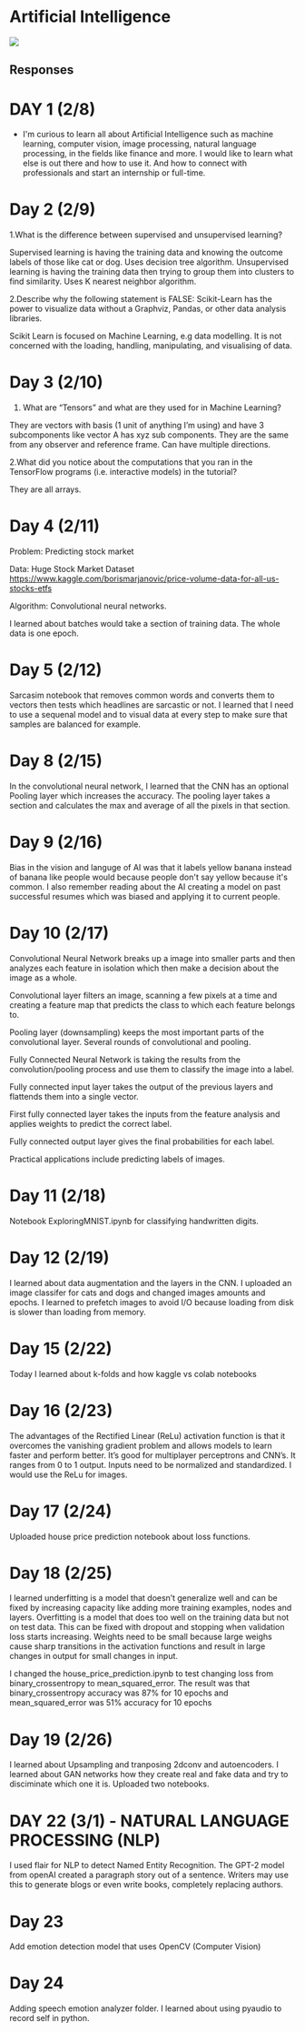 # Artificial Intelligence



![](https://github.com/vitaliybeinspired/Artificial-Intelligence/blob/main/images/surestart.png)


## Responses

# DAY 1 (2/8)
- I'm curious to learn all about Artificial Intelligence such as machine learning, computer vision, image processing, natural language processing, in the fields like finance and more. I would like to learn what else is out there and how to use it. And how to connect with professionals and start an internship or full-time.

# Day 2 (2/9)

1.What is the difference between supervised and unsupervised learning? 

Supervised learning is having the training data and knowing the outcome labels of those like cat or dog. Uses decision tree algorithm.
Unsupervised learning is having the training data then trying to group them into clusters to find similarity. Uses K nearest neighbor algorithm. 

2.Describe why the following statement is FALSE: Scikit-Learn has the power to visualize data without a Graphviz, Pandas, or other data analysis libraries.

Scikit Learn is focused on Machine Learning, e.g data modelling. It is not concerned with the loading, handling, manipulating, and visualising of data.

# Day 3 (2/10)

1. What are “Tensors” and what are they used for in Machine Learning? 

They are vectors with basis (1 unit of anything I’m using) and have 3 subcomponents like vector A has xyz sub components. 
They are the same from any observer and reference frame. Can have multiple directions.


2.What did you notice about the computations that you ran in the TensorFlow 
programs (i.e. interactive models) in the tutorial? 

They are all arrays. 

# Day 4 (2/11)

Problem: Predicting stock market 

Data: Huge Stock Market Dataset https://www.kaggle.com/borismarjanovic/price-volume-data-for-all-us-stocks-etfs 

Algorithm: Convolutional neural networks. 

I learned about batches would take a section of training data. The whole data is one epoch.

# Day 5 (2/12)


Sarcasim notebook that removes common words and converts them to vectors then tests which headlines are sarcastic or not.
I learned that I need to use a sequenal model and to visual data at every step to make sure that samples are balanced for example.

# Day 8 (2/15)

In the convolutional neural network, I learned that the CNN has an optional Pooling layer which increases the accuracy. The pooling layer takes a section and calculates the max and average of all the pixels in that section.

# Day 9 (2/16)

Bias in the vision and languge of AI was that it labels yellow banana instead of banana like people would because people don't say yellow because it's common. I also remember reading about the AI creating a model on past successful resumes which was biased and applying it to current people.

# Day 10 (2/17)

Convolutional Neural Network breaks up a image into smaller parts and then analyzes each feature in isolation which then make a decision about the image as a whole.

Convolutional layer filters an image, scanning a few pixels at a time and creating a feature map that predicts the class to which each feature belongs to.

Pooling layer (downsampling) keeps the most important parts of the convolutional layer. Several rounds of convolutional and pooling.

Fully Connected Neural Network is taking the results from the convolution/pooling process and use them to classify the image into a label.

Fully connected input layer takes the output of the previous layers and flattends them into a single vector.

First fully connected layer takes the inputs from the feature analysis and applies weights to predict the correct label.

Fully connected output layer gives the final probabilities for each label.
 
Practical applications include predicting labels of images.

# Day 11 (2/18)

Notebook ExploringMNIST.ipynb for classifying handwritten digits.

# Day 12 (2/19)

I learned about data augmentation and the layers in the CNN. I uploaded an image classifer for cats and dogs and changed images amounts and epochs. I learned to prefetch images to avoid I/O because loading from disk is slower than loading from memory.

# Day 15 (2/22)

Today I learned about k-folds and how kaggle vs colab notebooks

# Day 16 (2/23)

The advantages of the Rectified Linear (ReLu) activation function is that it overcomes the vanishing gradient problem and allows models to learn faster and perform better. It’s good for multiplayer perceptrons and CNN’s. It ranges from 0 to 1 output. Inputs need to be normalized and standardized. I would use the ReLu for images.

# Day 17 (2/24)

Uploaded house price prediction notebook about loss functions.

# Day 18 (2/25)

I learned underfitting is a model that doesn’t generalize well and can be fixed by increasing capacity like adding more training examples, nodes and layers. Overfitting is a model that does too well on the training data but not on test data. This can be fixed with dropout and stopping when validation loss starts increasing. Weights need to be small because large weighs cause sharp transitions in the activation functions and result in large changes in output for small changes in input.

I changed the house_price_prediction.ipynb to test changing loss from binary_crossentropy to mean_squared_error. The result was that binary_crossentropy accuracy was 87% for 10 epochs and mean_squared_error was 51% accuracy for 10 epochs

# Day 19 (2/26)

I learned about Upsampling and tranposing 2dconv and autoencoders. 
I learned about GAN networks how they create real and fake data and try to disciminate which one it is.
Uploaded two notebooks.

# DAY 22 (3/1) - NATURAL LANGUAGE PROCESSING (NLP)

I used flair for NLP to detect Named Entity Recognition. 
The GPT-2 model from openAI created a paragraph story out of a sentence. Writers may use this to generate blogs or even write books, completely replacing authors.

# Day 23
Add emotion detection model that uses OpenCV (Computer Vision)

# Day 24
Adding speech emotion analyzer folder. I learned about using pyaudio to record self in python.
